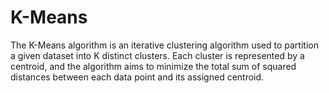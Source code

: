 # K-Means

The K-Means algorithm is an iterative clustering algorithm used to partition a given dataset into K distinct clusters. Each cluster is represented by a centroid, and the algorithm aims to minimize the total sum of squared distances between each data point and its assigned centroid.
